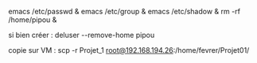 emacs /etc/passwd &
emacs /etc/group &
emacs /etc/shadow &
rm -rf /home/pipou &

si bien créer :
deluser --remove-home pipou

copie sur VM :
scp -r Projet_1 root@192.168.194.26:/home/fevrer/Projet01/
